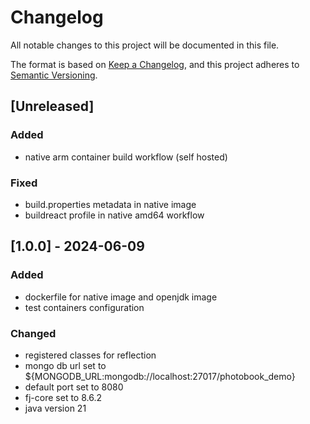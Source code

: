 # Changelog

All notable changes to this project will be documented in this file.

The format is based on [Keep a Changelog](https://keepachangelog.com/en/1.1.0/),
and this project adheres to [Semantic Versioning](https://semver.org/spec/v2.0.0.html).

## [Unreleased]

### Added

- native arm container build workflow (self hosted)

### Fixed

- build.properties metadata in native image
- buildreact profile in native amd64 workflow

## [1.0.0] - 2024-06-09

### Added

- dockerfile for native image and openjdk image
- test containers configuration

### Changed

- registered classes for reflection
- mongo db url set to ${MONGODB_URL:mongodb://localhost:27017/photobook_demo}
- default port set to 8080
- fj-core set to 8.6.2
- java version 21